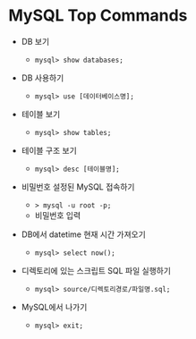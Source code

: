 # MySQL Top Commands

- DB 보기

  - `mysql> show databases;`

- DB 사용하기

  - `mysql> use [데이터베이스명];`

- 테이블 보기

  - `mysql> show tables;`

- 테이블 구조 보기

  - `mysql> desc [테이블명];`

- 비밀번호 설정된 MySQL 접속하기

  - `> mysql -u root -p;`
  - 비밀번호 입력

- DB에서 datetime 현재 시간 가져오기

  - `mysql> select now();`

- 디렉토리에 있는 스크립트 SQL 파일 실행하기

  - `mysql> source/디렉토리경로/파일명.sql;`

- MySQL에서 나가기

  - `mysql> exit;`
